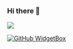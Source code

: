 ### Hi there 👋

![](https://komarev.com/ghpvc/?username=Wenaly&color=blue)

[![GitHub WidgetBox](https://github-widgetbox.vercel.app/api/skills?languages=js,java,php,python,html,css,c,cpp,csharp,swift,rust,ruby,kotlin,scala,xml,json,yaml,postgresql,mysql,powershell,lua,visualbasic,x86,groovy,clojure,clojurescript)](https://github.com/Jurredr/github-widgetbox)
